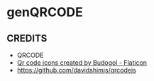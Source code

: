 # genQRCODE

## CREDITS
- QRCODE 
- <a href="https://www.flaticon.com/free-icons/qr-code" title="qr code icons">Qr code icons created by Budogol - Flaticon</a>
- https://github.com/davidshimjs/qrcodejs
